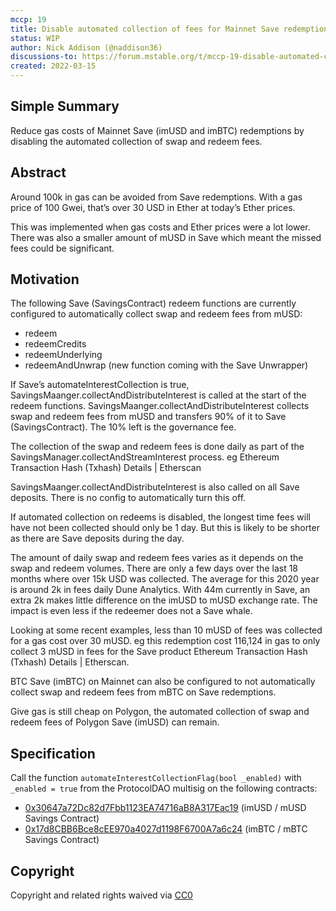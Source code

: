 ```yaml
---
mccp: 19
title: Disable automated collection of fees for Mainnet Save redemptions
status: WIP
author: Nick Addison (@naddison36)
discussions-to: https://forum.mstable.org/t/mccp-19-disable-automated-collection-of-fees-for-mainnet-save-redemptions/833
created: 2022-03-15
---
```


## Simple Summary

Reduce gas costs of Mainnet Save (imUSD and imBTC) redemptions by disabling the automated collection of swap and redeem fees.

## Abstract

Around 100k in gas can be avoided from Save redemptions. With a gas price of 100 Gwei, that’s over 30 USD in Ether at today’s Ether prices.

This was implemented when gas costs and Ether prices were a lot lower. There was also a smaller amount of mUSD in Save which meant the missed fees could be significant.

## Motivation

The following Save (SavingsContract) redeem functions are currently configured to automatically collect swap and redeem fees from mUSD:

- redeem
- redeemCredits
- redeemUnderlying
- redeemAndUnwrap (new function coming with the Save Unwrapper)

If Save’s automateInterestCollection is true, SavingsMaanger.collectAndDistributeInterest is called at the start of the redeem functions. SavingsMaanger.collectAndDistributeInterest collects swap and redeem fees from mUSD and transfers 90% of it to Save (SavingsContract). The 10% left is the governance fee.

The collection of the swap and redeem fees is done daily as part of the SavingsManager.collectAndStreamInterest process. eg Ethereum Transaction Hash (Txhash) Details | Etherscan

SavingsMaanger.collectAndDistributeInterest is also called on all Save deposits. There is no config to automatically turn this off.

If automated collection on redeems is disabled, the longest time fees will have not been collected should only be 1 day. But this is likely to be shorter as there are Save deposits during the day.

The amount of daily swap and redeem fees varies as it depends on the swap and redeem volumes. There are only a few days over the last 18 months where over 15k USD was collected. The average for this 2020 year is around 2k in fees daily Dune Analytics. With 44m currently in Save, an extra 2k makes little difference on the imUSD to mUSD exchange rate. The impact is even less if the redeemer does not a Save whale.

Looking at some recent examples, less than 10 mUSD of fees was collected for a gas cost over 30 mUSD. eg this redemption cost 116,124 in gas to only collect 3 mUSD in fees for the Save product Ethereum Transaction Hash (Txhash) Details | Etherscan.

BTC Save (imBTC) on Mainnet can also be configured to not automatically collect swap and redeem fees from mBTC on Save redemptions.

Give gas is still cheap on Polygon, the automated collection of swap and redeem fees of Polygon Save (imUSD) can remain.

## Specification

Call the function `automateInterestCollectionFlag(bool _enabled)` with `_enabled = true` from the ProtocolDAO multisig on the following contracts:

- [0x30647a72Dc82d7Fbb1123EA74716aB8A317Eac19](https://etherscan.io/address/0x30647a72dc82d7fbb1123ea74716ab8a317eac19) (imUSD / mUSD Savings Contract)
- [0x17d8CBB6Bce8cEE970a4027d1198F6700A7a6c24](https://etherscan.io/address/0x17d8cbb6bce8cee970a4027d1198f6700a7a6c24) (imBTC / mBTC Savings Contract)

## Copyright

Copyright and related rights waived via [CC0](https://creativecommons.org/publicdomain/zero/1.0/)
